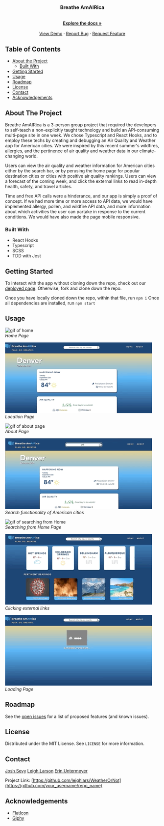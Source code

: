 

  <h3 align="center">Breathe AmAIRica</h3>

  <p align="center">
    <br />
    <a href="https://github.com/leighlars/WeatherOrNot"><strong>Explore the docs »</strong></a>
    <br />
    <br />
    <a href="https://github.com/leighlars/WeatherOrNot">View Demo</a>
    ·
    <a href="https://github.com/leighlars/WeatherOrNot/issues">Report Bug</a>
    ·
    <a href="https://github.com/leighlars/WeatherOrNot/issues">Request Feature</a>
  </p>
</p>

## Table of Contents

* [About the Project](#about-the-project)
  * [Built With](#built-with)
* [Getting Started](#getting-started)
* [Usage](#usage)
* [Roadmap](#roadmap)
* [License](#license)
* [Contact](#contact)
* [Acknowledgements](#acknowledgements)


<!-- ABOUT THE PROJECT -->
## About The Project


Breathe AmAIRica is a 3-person group project that required the developers to self-teach a non-explicitly taught technology and build an API-consuming multi-page site in one week.
We chose Typescript and React Hooks, and to employ these techs by creating and debugging an Air Quality and Weather app for American cities. We were inspired by this recent summer's wildfires, allergies, and the pertinence of air quality and weather data in our climate-changing world. 

Users can view the air quality and weather information for American cities either by the search bar, or by perusing the home page for popular destination cities or cities with positive air quality rankings. Users can view a forecast of the coming week, and click the external links to read in-depth health, safety, and travel articles. 

Time and free API calls were a hinderance, and our app is simply a proof of concept. If we had more time or more access to API data, we would have implemented allergy, pollen, and wildfire API data, and more information about which activities the user can partake in response to the current conditions. We would have also made the page mobile responsive.

### Built With

- React Hooks
- Typescript
- SCSS
- TDD with Jest

## Getting Started

To interact with the app without cloning down the repo, check out our [deployed page]().
Otherwise, fork and clone down the repo. 

Once you have locally cloned down the repo, within that file, run 
`npm i`
Once all dependencies are installed, run
`npm start`

## Usage

![gif of home](./src/assets/homeload.gif)</br>
*Home Page*

![gif of location page](./src/assets/locationPage.gif)</br>
*Location Page*

![gif of about page](./src/assets/about.gif)</br>
*About Page*

![gif of search functionality](./src/assets/search.gif)</br>
*Search functionality of American cities*

![gif of searching from Home](./src/assets/searchFromHome.gif)</br>
*Searching from Home Page*

![gif of outside links](./src/assets/outsideLinks.gif)</br>
*Clicking external links*

![gif of loading screen](./src/assets/loading.gif)</br>
*Loading Page*


## Roadmap

See the [open issues](https://github.com/leighlars/WeatherOrNot/issues) for a list of proposed features (and known issues).

## License

Distributed under the MIT License. See `LICENSE` for more information.

## Contact

[Josh Sevy](https://github.com/JoshSevy) 
[Leigh Larson](https://github.com/leighlars)
[Erin Untermeyer](https://github.com/ErinUntermeyer)

Project Link: [https://github.com/leighlars/WeatherOrNot](https://github.com/your_username/repo_name)


## Acknowledgements
* [FlatIcon](https://www.flaticon.com/home)
* [Giphy](https://giphy.com)


